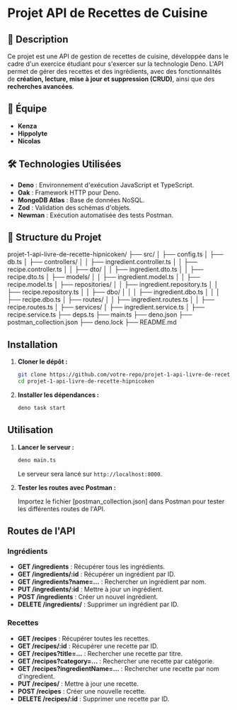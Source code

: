 # Projet API de Recettes de Cuisine

## 📌 Description

Ce projet est une API de gestion de recettes de cuisine, développée dans le cadre d'un exercice étudiant pour s'exercer sur la technologie Deno. L'API permet de gérer des recettes et des ingrédients, avec des fonctionnalités de **création, lecture, mise à jour et suppression (CRUD)**, ainsi que des **recherches avancées**.

## 👥 Équipe

- **Kenza**
- **Hippolyte**
- **Nicolas**

## 🛠️ Technologies Utilisées

- **Deno** : Environnement d'exécution JavaScript et TypeScript.
- **Oak** : Framework HTTP pour Deno.
- **MongoDB Atlas** : Base de données NoSQL.
- **Zod** : Validation des schémas d'objets.
- **Newman** : Exécution automatisée des tests Postman.

## 📂 Structure du Projet

projet-1-api-livre-de-recette-hipnicoken/
├── src/
│   ├── config.ts
│   ├── db.ts
│   ├── controllers/
│   │   ├── ingredient.controller.ts
│   │   ├── recipe.controller.ts
│   │   ├── dto/
│   │       ├── ingredient.dto.ts
│   │       ├── recipe.dto.ts
│   ├── models/
│   │   ├── ingredient.model.ts
│   │   ├── recipe.model.ts
│   ├── repositories/
│   │   ├── ingredient.repository.ts
│   │   ├── recipe.repository.ts
│   │   ├── dbo/
│   │   │   ├── ingredient.dbo.ts
│   │   │   ├── recipe.dbo.ts
│   ├── routes/
│   │   ├── ingredient.routes.ts
│   │   ├── recipe.routes.ts
│   ├── services/
│       ├── ingredient.service.ts
│       ├── recipe.service.ts
├── deps.ts
├── main.ts
├── deno.json
├── postman_collection.json
├── deno.lock
├── README.md

## Installation

1. **Cloner le dépôt :**

    ```bash
    git clone https://github.com/votre-repo/projet-1-api-livre-de-recette-hipnicoken.git
    cd projet-1-api-livre-de-recette-hipnicoken
    ```


2. **Installer les dépendances :**

    ```bash
    deno task start
    ```

## Utilisation

1. **Lancer le serveur :**

    ```bash
    deno main.ts
    ```

    Le serveur sera lancé sur `http://localhost:8000`.

2. **Tester les routes avec Postman :**

    Importez le fichier [postman_collection.json] dans Postman pour tester les différentes routes de l'API.

## Routes de l'API

### Ingrédients

- **GET /ingredients** : Récupérer tous les ingrédients.
- **GET /ingredients/:id** : Récupérer un ingrédient par ID.
- **GET /ingredients?name=...** : Rechercher un ingrédient par nom.
- **PUT /ingredients/:id** : Mettre à jour un ingrédient.
- **POST /ingredients** : Créer un nouvel ingrédient.
- **DELETE /ingredients/** : Supprimer un ingrédient par ID.

### Recettes

- **GET /recipes** : Récupérer toutes les recettes.
- **GET /recipes/:id** : Récupérer une recette par ID.
- **GET /recipes?title=...** : Rechercher une recette par titre.
- **GET /recipes?category=...** : Rechercher une recette par catégorie.
- **GET /recipes?ingredientName=...** : Rechercher une recette par nom    d'ingredient.
- **PUT /recipes/** : Mettre à jour une recette.
- **POST /recipes** : Créer une nouvelle recette.
- **DELETE /recipes/:id** : Supprimer une recette par ID.

